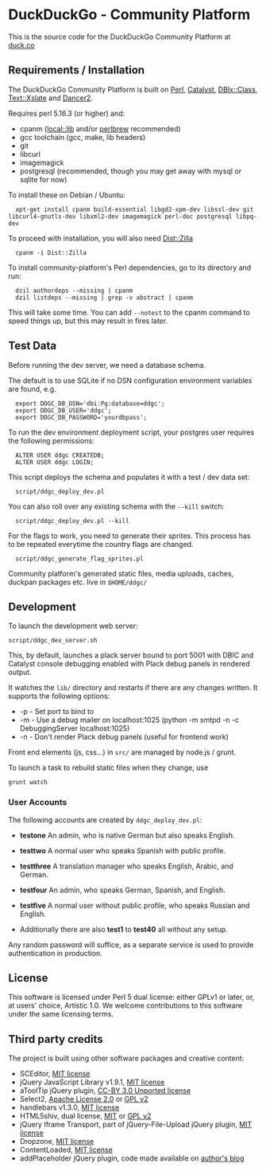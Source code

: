 # DuckDuckGo - Community Platform

This is the source code for the DuckDuckGo Community Platform at [duck.co](https://duck.co/)

## Requirements / Installation

The DuckDuckGo Community Platform is built on [Perl](https://www.perl.org),
[Catalyst](https://metacpan.org/pod/Catalyst),
[DBIx::Class](https://metacpan.org/pod/DBIx::Class),
[Text::Xslate](https://metacpan.org/pod/Text::Xslate) and
[Dancer2](https://metacpan.org/pod/Dancer2).

Requires perl 5.16.3 (or higher) and:

- cpanm ([local::lib](https://metacpan.org/pod/local::lib) and/or [perlbrew](https://perlbrew.pl) recommended)
- gcc toolchain (gcc, make, lib headers)
- git
- libcurl
- imagemagick
- postgresql (recommended, though you may get away with mysql or sqlite for now)

To install these on Debian / Ubuntu:

```
  apt-get install cpanm build-essential libgd2-xpm-dev libssl-dev git libcurl4-gnutls-dev libxml2-dev imagemagick perl-doc postgresql libpq-dev
```

To proceed with installation, you will also need [Dist::Zilla](https://metacpan.org/pod/Dist::Zilla)

```
  cpanm -i Dist::Zilla
```

To install community-platform's Perl dependencies, go to its directory and
run:

```
  dzil authordeps --missing | cpanm
  dzil listdeps --missing | grep -v abstract | cpanm
```

This will take some time. You can add `--notest` to the cpanm command to speed
things up, but this may result in fires later.

## Test Data

Before running the dev server, we need a database schema.

The default is to use SQLite if no DSN configuration environment
variables are found, e.g.

```
  export DDGC_DB_DSN='dbi:Pg:database=ddgc';
  export DDGC_DB_USER='ddgc';
  export DDGC_DB_PASSWORD='yourdbpass';
```

To run the dev environment deployment script, your postgres user requires
the following permissions:

```
  ALTER USER ddgc CREATEDB;
  ALTER USER ddgc LOGIN;
```

This script deploys the schema and populates it with a test / dev data set:

```
  script/ddgc_deploy_dev.pl
```

You can also roll over any existing schema with the `--kill` switch:

```
  script/ddgc_deploy_dev.pl --kill
```

For the flags to work, you need to generate their sprites. This
process has to be repeated everytime the country flags are changed.

```
  script/ddgc_generate_flag_sprites.pl
```

Community platform's generated static files, media uploads, caches, duckpan
packages etc. live in `$HOME/ddgc/`

## Development

To launch the development web server:

```
script/ddgc_dev_server.sh
```

This, by default, launches a plack server bound to port 5001 with DBIC and
Catalyst console debugging enabled with Plack debug panels in rendered output.

It watches the `lib/` directory and restarts if there are any changes written.
It supports the following options:

- -p <PORT> - Set port to bind to
- -m - Use a debug mailer on localhost:1025 (python -m smtpd -n -c DebuggingServer localhost:1025)
- -n - Don't render Plack debug panels (useful for frontend work)

Front end elements (js, css...) in `src/` are managed by node.js / grunt.

To launch a task to rebuild static files when they change, use

`grunt watch`

### User Accounts

The following accounts are created by `ddgc_deploy_dev.pl`:

- **testone** An admin, who is native German but also speaks English.

- **testtwo** A normal user who speaks Spanish with public profile.

- **testthree** A translation manager who speaks English, Arabic, and German.

- **testfour** An admin, who speaks German, Spanish, and English.

- **testfive** A normal user without public profile, who speaks Russian and
   English.

- Additionally there are also **test1** to **test40** all without any setup.

Any random password will suffice, as a separate service is used to provide
authentication in production.

## License

This software is licensed under Perl 5 dual license: either GPLv1 or later, or, at users' choice, Artistic 1.0.
We welcome contributions to this software under the same licensing terms.

## Third party credits

The project is built using other software packages and creative content:

- SCEditor, [MIT license](http://www.opensource.org/licenses/MIT)
- jQuery JavaScript Library v1.9.1, [MIT license](http://www.opensource.org/licenses/MIT)
- aToolTip jQuery plugin, [CC-BY 3.0 Unported license](https://creativecommons.org/licenses/by/3.0/)
- Select2, [Apache License 2.0](https://www.apache.org/licenses/LICENSE-2.0) or [GPL v2](https://www.gnu.org/licenses/gpl-2.0.html)
- handlebars v1.3.0, [MIT license](http://www.opensource.org/licenses/MIT)
- HTML5shiv, dual license, [MIT](http://www.opensource.org/licenses/MIT) or [GPL v2](https://www.gnu.org/licenses/gpl-2.0.html)
- jQuery Iframe Transport, part of jQuery-File-Upload jQuery plugin, [MIT license](http://www.opensource.org/licenses/MIT)
- Dropzone, [MIT license](http://www.opensource.org/licenses/MIT)
- ContentLoaded, [MIT license](http://www.opensource.org/licenses/MIT)
- addPlaceholder jQuery plugin, code made available on [author's blog](http://iliadraznin.com/2011/02/jquery-placeholder-plugin/)

